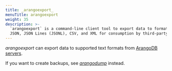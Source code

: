 ```yaml
---
title: _arangoexport_
menuTitle: arangoexport
weight: 35
description: >-
  `arangoexport` is a command-line client tool to export data to formats like
  JSON, JSON Lines (JSONL), CSV, and XML for consumption by third-party tools
---
```

_arangoexport_ can export data to supported text formats from
[ArangoDB servers](../../arangodb-server/_index.md).

If you want to create backups, see [_arangodump_](../arangodump/_index.md)
instead.
